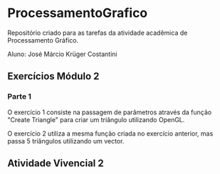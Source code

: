 # ProcessamentoGrafico
Repositório criado para as tarefas da atividade acadêmica de Processamento Gráfico.

Aluno: José Márcio Krüger Costantini
## Exercícios Módulo 2
### Parte 1
O exercício 1 consiste na passagem de parâmetros através da função "Create Triangle" para criar um triângulo utilizando OpenGL.

O exercício 2 utiliza a mesma função criada no exercício anterior, mas passa 5 triângulos utilizando um vector. 

## Atividade Vivencial 2
